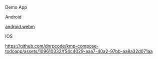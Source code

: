 Demo App

Android

[android.webm](https://github.com/dnrpcode/kmp-compose-todoapp/assets/109610332/15712af5-3914-4ecd-8acb-adc873fc56b3)

IOS

https://github.com/dnrpcode/kmp-compose-todoapp/assets/109610332/f54c4029-aaa7-40a2-97bb-aa8a32d071aa

